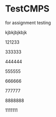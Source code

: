 # TestCMPS
for assignment testing 

kjbkjbjkbjk

121233

333333

444444

555555

666666

777777

8888888

1111111
